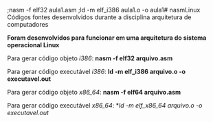 ;nasm -f elf32 aula1.asm
;ld -m elf_i386 aula1.o -o aula1# nasmLinux
Códigos fontes desenvolvidos durante a disciplina arquitetura de computadores

**Foram desenvolvidos para funcionar em uma arquitetura do sistema operacional Linux**

Para gerar código objeto *i386*:
**nasm -f elf32 arquivo.asm**

Para gerar código executável *i386*:
**ld -m elf_i386 arquivo.o -o executavel.out**


Para gerar código objeto *x86_64*:
**nasm -f elf64 arquivo.asm**

Para gerar código executável *x86_64*:
**ld -m elf_x86_64 arquivo.o -o executavel.out*
